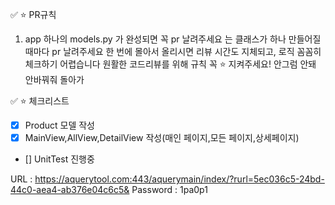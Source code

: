 :white_check_mark: :star: PR규칙
1. app 하나의 models.py 가 완성되면 꼭 pr 날려주세요
는 클래스가 하나 만들어질 때마다 pr 날려주세요
한 번에 몰아서 올리시면 리뷰 시간도 지체되고, 로직 꼼꼼히 체크하기 어렵습니다
원활한 코드리뷰를 위해 규칙 꼭 :star: 지켜주세요! 안그럼 안돼 안바꿔줘 돌아가

:white_check_mark: :star: 체크리스트
- [x] Product 모델 작성
- [x] MainView,AllView,DetailView 작성(매인 페이지,모든 페이지,상세페이지)
- [] UnitTest 진행중


URL : https://aquerytool.com:443/aquerymain/index/?rurl=5ec036c5-24bd-44c0-aea4-ab376e04c6c5&
Password : 1pa0p1